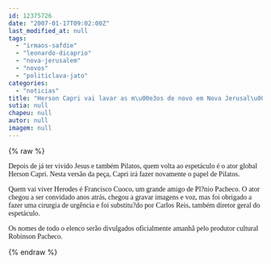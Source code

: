 ```yaml
---
id: 12375726
date: "2007-01-17T09:02:00Z"
last_modified_at: null
tags:
  - "irmaos-safdie"
  - "leonardo-dicaprio"
  - "nova-jerusalem"
  - "novos"
  - "politiclava-jato"
categories:
  - "noticias"
title: "Herson Capri vai lavar as m\u00e3os de novo em Nova Jerusal\u00e9m, como Pilatos"
sutia: null
chapeu: null
autor: null
imagem: null
---
```

{% raw %}
<p><P><FONT face=Verdana>Depois de já ter vivido Jesus e também Pilatos, quem volta ao espetáculo é o ator global Herson Capri. Nesta versão da peça, Capri irá fazer novamente o papel de Pilatos.</FONT></P></p>
<p><P><FONT face=Verdana>Quem vai viver Herodes é Francisco Cuoco, um grande amigo de Pl?nio Pacheco. O ator chegou a ser convidado anos atrás, chegou a gravar imagens e voz, mas foi obrigado a fazer uma cirurgia de urgência e foi substitu?do por Carlos Reis, também diretor geral do espetáculo.</FONT></P></p>
<p><P><FONT face=Verdana>Os nomes de todo o elenco serão divulgados oficialmente amanhã pelo produtor cultural Robinson Pacheco.</FONT></P> </p>
{% endraw %}